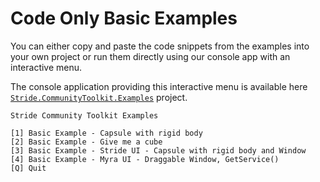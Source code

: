 # Code Only Basic Examples

You can either copy and paste the code snippets from the examples into your own project or run them directly using our console app with an interactive menu.

The console application providing this interactive menu is available here [`Stride.CommunityToolkit.Examples`](https://github.com/VaclavElias/stride-community-toolkit/tree/main/src/Stride.CommunityToolkit.Examples) project.


```plaintext
Stride Community Toolkit Examples

[1] Basic Example - Capsule with rigid body
[2] Basic Example - Give me a cube
[3] Basic Example - Stride UI - Capsule with rigid body and Window
[4] Basic Example - Myra UI - Draggable Window, GetService()
[Q] Quit
```